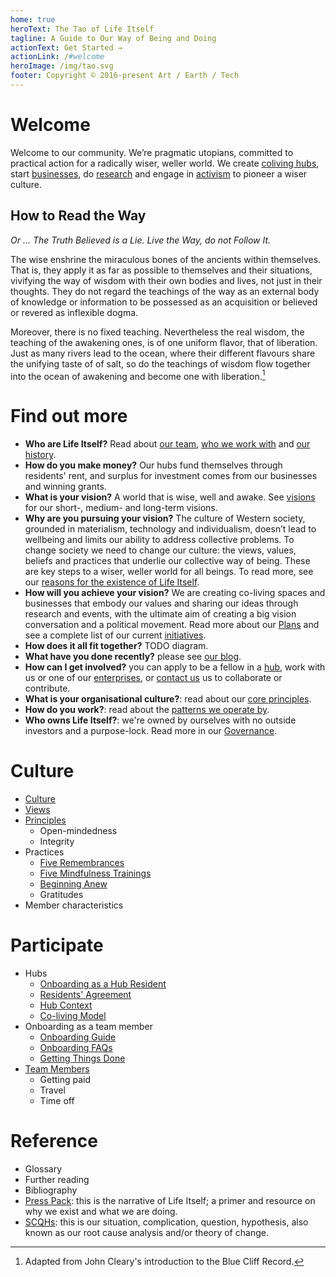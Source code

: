 ```yaml
---
home: true
heroText: The Tao of Life Itself
tagline: A Guide to Our Way of Being and Doing
actionText: Get Started →
actionLink: /#welcome
heroImage: /img/tao.svg
footer: Copyright © 2016-present Art / Earth / Tech
---
```


# Welcome

Welcome to our community. We’re pragmatic utopians, committed to practical action for a radically wiser, weller world. We create [coliving hubs](https://lifeitself.us/hubs/), start [businesses](https://lifeitself.us/businesses/), do [research](https://lifeitself.us/institute/) and engage in [activism](https://lifeitself.us/activism/) to pioneer a wiser culture.

## How to Read the Way

*Or ... The Truth Believed is a Lie. Live the Way, do not Follow It.*

The wise enshrine the miraculous bones of the ancients within themselves. That is, they apply it as far as possible to themselves and their situations, vivifying the way of wisdom with their own bodies and lives, not just in their thoughts. They do not regard the teachings of the way as an external body of knowledge or information to be possessed as an acquisition or believed or revered as inflexible dogma.

Moreover, there is no fixed teaching. Nevertheless the real wisdom, the teaching of the awakening ones, is of one uniform flavor, that of liberation. Just as many rivers lead to the ocean, where their different flavours share the unifying taste of of salt, so do the teachings of wisdom flow together into the ocean of awakening and become one with liberation.[^1]

[^1]: Adapted from John Cleary's introduction to the Blue Cliff Record.

# Find out more

* **Who are Life Itself?** Read about [our team](https://lifeitself.us/people/), [who we work with](https://lifeitself.us/collaborators/) and [our history](https://lifeitself.us/about/story/). 
* **How do you make money?** Our hubs fund themselves through residents' rent, and surplus for investment comes from our businesses and winning grants.
* **What is your vision?** A world that is wise, well and awake. See [visions](https://tao.lifeitself.us/plans/#visions) for our short-, medium- and long-term visions.
* **Why are you pursuing your vision?** The culture of Western society, grounded in materialism, technology and individualism, doesn’t lead to wellbeing and limits our ability to address collective problems. To change society we need to change our culture: the views, values, beliefs and practices that underlie our collective way of being. These are key steps to a wiser, weller world for all beings. To read more, see our [reasons for the existence of Life Itself](/scqh/).
* **How will you achieve your vision?** We are creating co-living spaces and businesses that embody our values and sharing our ideas through research and events, with the ultimate aim of creating a big vision conversation and a political movement. Read more about our [Plans](/plans/) and see a complete list of our current [initiatives](/initiatives/).
* **How does it all fit together?** TODO diagram.
* **What have you done recently?** please see [our blog](https://lifeitself.us/blog/). 
* **How can I get involved?** you can apply to be a fellow in a [hub](https://lifeitself.us/hubs/), work with us or one of our [enterprises](https://lifeitself.us/jobs/), or [contact us](https://lifeitself.us/contact/) us to collaborate or contribute.
* **What is your organisational culture?**: read about our [core principles](/principles/).
* **How do you work?**: read about the [patterns we operate by](/patterns/).
* **Who owns Life Itself?**: we're owned by ourselves with no outside investors and a purpose-lock. Read more in our [Governance](/governance/).

# Culture

* [Culture](/culture/)
* [Views](/views/)
* [Principles](/principles/)
  * Open-mindedness
  * Integrity
* Practices
  * [Five Remembrances](/five-remembrances/)
  * [Five Mindfulness Trainings](/five-mindfulness-trainings/)
  * [Beginning Anew](/beginning-anew/)
  * Gratitudes
* Member characteristics

# Participate
* Hubs
  * [Onboarding as a Hub Resident](/hubs)
  * [Residents' Agreement](/hubs/agreement/)
  * [Hub Context](/context)
  * [Co-living Model](/coliving/)
* Onboarding as a team member
  * [Onboarding Guide](/onboarding/)
  * [Onboarding FAQs](/onboarding-faq/)
  * [Getting Things Done](/getting-things-done/)
* [Team Members](/working-with-us/)
  * Getting paid
  * Travel
  * Time off

# Reference

* Glossary
* Further reading
* Bibliography
* [Press Pack](/press/): this is the narrative of Life Itself; a primer and resource on why we exist and what we are doing.
* [SCQHs](/scqh/): this is our situation, complication, question, hypothesis, also known as our root cause analysis and/or theory of change.

